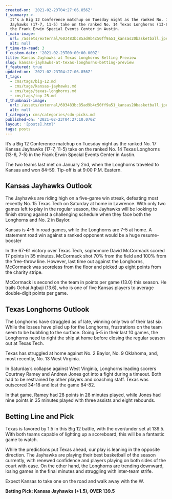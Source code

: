 ```yaml
---
created-on: '2021-02-23T04:27:06.856Z'
f_summary: >-
  It’s a Big 12 Conference matchup on Tuesday night as the ranked No. 17 Kansas
  Jayhawks (17-7, 11-5) take on the ranked No. 14 Texas Longhorns (13-6, 7-5) in
  the Frank Erwin Special Events Center in Austin.
f_main-image:
  url: /assets/external/603483bc85ad9b4c50ff9a51_kansas20basketball.jpeg
  alt: null
f_time-to-read: 3
f_custom-date: '2021-02-23T00:00:00.000Z'
title: Kansas Jayhawks at Texas Longhorns Betting Preview
slug: kansas-jayhawks-at-texas-longhorns-betting-preview
f_featured: true
updated-on: '2021-02-23T04:27:06.856Z'
f_tags:
  - cms/tags/big-12.md
  - cms/tags/kansas-jayhawks.md
  - cms/tags/texas-longhorns.md
  - cms/tags/top-25.md
f_thumbnail-image:
  url: /assets/external/603483bc85ad9b4c50ff9a51_kansas20basketball.jpeg
  alt: null
f_category: cms/categories/sdn-picks.md
published-on: '2021-02-23T04:27:10.070Z'
layout: '[posts].html'
tags: posts
---
```


It’s a Big 12 Conference matchup on Tuesday night as the ranked No. 17 Kansas Jayhawks (17-7, 11-5) take on the ranked No. 14 Texas Longhorns (13-6, 7-5) in the Frank Erwin Special Events Center in Austin.

The two teams last met on January 2nd, when the Longhorns traveled to Kansas and won 84-59. Tip-off is at 9:00 P.M. Eastern.

Kansas Jayhawks Outlook
-----------------------

The Jayhawks are riding high on a five-game win streak, defeating most recently No. 15 Texas Tech on Saturday at home in Lawrence. With only two games left to play in the regular season, the Jayhawks will be looking to finish strong against a challenging schedule when they face both the Longhorns and No. 2 in Baylor.

Kansas is 4-5 in road games, while the Longhorns are 7-5 at home. A statement road win against a ranked opponent would be a huge resume-booster

In the 67-61 victory over Texas Tech, sophomore David McCormack scored 17 points in 35 minutes. McCormack shot 70% from the field and 100% from the free-throw line. However, last time out against the Longhorns, McCormack was scoreless from the floor and picked up eight points from the charity stripe.

McCormack is second on the team in points per game (13.0) this season. He trails Ochai Agbaji (13.6), who is one of five Kansas players to average double-digit points per game.

Texas Longhorns Outlook
-----------------------

The Longhorns have struggled as of late, winning only two of their last six. While the losses have piled up for the Longhorns, frustrations on the team seem to be bubbling to the surface. Going 5-5 in their last 10 games, the Longhorns need to right the ship at home before closing the regular season out at Texas Tech.

Texas has struggled at home against No. 2 Baylor, No. 9 Oklahoma, and, most recently, No. 13 West Virginia.

In Saturday’s collapse against West Virginia, Longhorns leading scorers Courtney Ramey and Andrew Jones got into a fight during a timeout. Both had to be restrained by other players and coaching staff. Texas was outscored 34-18 and lost the game 84-82.

In that game, Ramey had 28 points in 28 minutes played, while Jones had nine points in 35 minutes played with three assists and eight rebounds.

Betting Line and Pick
---------------------

Texas is favored by 1.5 in this Big 12 battle, with the over/under set at 139.5. With both teams capable of lighting up a scoreboard, this will be a fantastic game to watch.

While the predictions put Texas ahead, our play is leaning in the opposite direction. The Jayhawks are playing their best basketball of the season currently, with renewed confidence and players playing on both sides of the court with ease. On the other hand, the Longhorns are trending downward, losing games in the final minutes and struggling with inter-team strife.

Expect Kansas to take one on the road and walk away with the W.

**Betting Pick: Kansas Jayhawks (+1.5), OVER 139.5**
